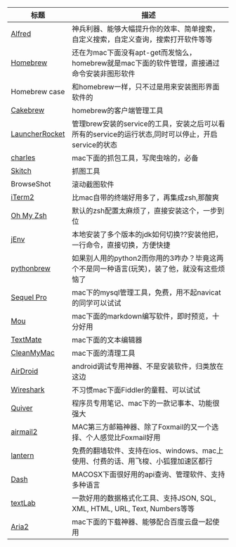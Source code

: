 |标题|描述|
|---|---|
|[Alfred](https://www.alfredapp.com/ "Alfred")|神兵利器、能够大幅提升你的效率、简单搜索，自定义搜索，自定义查询，搜索打开软件等等|
|[Homebrew](https://github.com/Homebrew/homebrew "Homebrew")|还在为mac下面没有apt-get而发恼么，homebrew就是mac下面的软件管理，直接通过命令安装非图形软件|
|Homebrew case|和homebrew一样，只不过是用来安装图形界面软件的|
|[Cakebrew](https://github.com/brunophilipe/Cakebrew "Cakebrew")| homebrew的客户端管理工具|
|[LauncherRocket](https://github.com/jimbojsb/launchrocket "LauncherRocket")|管理brew安装的service的工具，安装之后可以看所有的service的运行状态,同时可以停止，开启service的状态|
|[charles](https://www.charlesproxy.com/ "charles")|mac下面的抓包工具，写爬虫啥的，必备|
|[Skitch](https://evernote.com/intl/zh-cn/skitch/ "Skitch")|抓图工具|
|BrowseShot|滚动截图软件|
|[iTerm2](https://github.com/gnachman/iTerm2)|比mac自带的终端好用多了，再集成zsh,那酸爽|
|[Oh My Zsh](https://github.com/robbyrussell/oh-my-zsh)|默认的zsh配置太麻烦了，直接安装这个，一步到位|
|[jEnv](https://github.com/gcuisinier/jenv)|本地安装了多个版本的jdk如何切换??安装他把，一行命令，直接切换，方便快捷|
|[pythonbrew](https://github.com/utahta/pythonbrew)|如果别人用的python2而你用的3咋办？毕竟这两个不是同一种语言(玩笑)，装了他，就没有这些烦恼了|
|[Sequel Pro](http://www.sequelpro.com/)|mac下的mysql管理工具，免费，用不起navicat的同学可以试试|
|[Mou](http://25.io/mou/)|mac下面的markdown编写软件，即时预览，十分好用|
|[TextMate](https://macromates.com/)|mac下面的文本编辑器|
|[CleanMyMac](http://macpaw.com/cleanmymac)|mac下面的清理工具|
|[AirDroid](http://web.airdroid.com/)|android调试专用神器、不是安装软件，归类放在这边|
|[Wireshark](https://www.wireshark.org/)|不习惯mac下面Fiddler的童鞋、可以试试|
|[Quiver](http://blog.rainy.im/2016/01/19/quiver-programmers-notebook/?hmsr=toutiao.io&utm_medium=toutiao.io&utm_source=toutiao.io)|程序员专用笔记、mac下的一款记事本、功能很强大|
|[airmail2](http://airmailapp.com/)|MAC第三方邮箱神器、除了Foxmail的又一个选择、个人感觉比Foxmail好用|
|[lantern](https://getlantern.org/)|免费的翻墙软件、支持在ios、windows、mac上使用、付费的话、用飞梭、小狐狸加速区都行|
|[Dash](https://kapeli.com/dash)|MACOSX下面很好用的api查询、管理软件、支持多种语言|
|[textLab](http://textlab-app.com/)|一款好用的数据格式化工具、支持JSON, SQL, XML, HTML, URL, Text, Numbers等等|
|[Aria2](http://www.jianshu.com/p/1290f8e7b326)|mac下面的下载神器、能够配合百度云盘一起使用|













